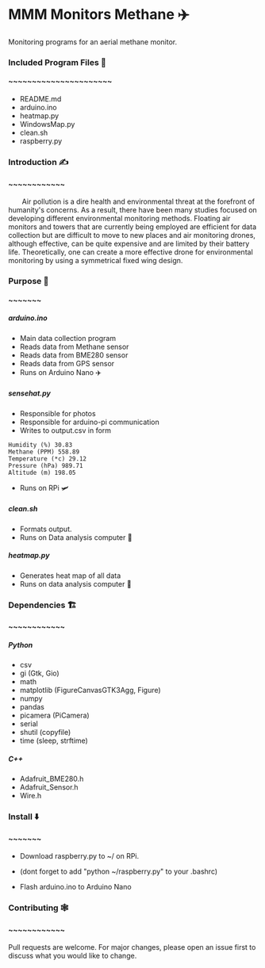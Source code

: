 # MMM Monitors Methane ✈️
Monitoring programs for an aerial methane monitor.  

### Included Program Files 🎪  
#### ~~~~~~~~~~~~~~~~~~~~~~  
* README.md  
* arduino.ino
* heatmap.py  
* WindowsMap.py    
* clean.sh  
* raspberry.py    

### Introduction ✍️
#### ~~~~~~~~~~~~

&nbsp;&nbsp;&nbsp;&nbsp;&nbsp;&nbsp; Air pollution is a dire health and
environmental threat at the forefront of humanity's concerns. As a result, there
 have been many studies focused on developing different environmental monitoring
  methods. Floating air monitors and towers that are currently being employed
  are efficient for data collection but are difficult to move to new places and
   air monitoring drones, although effective, can be quite expensive and are
   limited by their battery life. Theoretically, one can create a more effective
    drone for environmental monitoring by using a symmetrical fixed wing design.

### Purpose 🥅
#### ~~~~~~~
##### arduino.ino
* Main data collection program
* Reads data from Methane sensor
* Reads data from BME280 sensor
* Reads data from GPS sensor
* Runs on Arduino Nano ✈️
##### sensehat.py    
* Responsible for photos
* Responsible for arduino-pi communication
* Writes to output.csv in form   
```
Humidity (%) 30.83
Methane (PPM) 558.89
Temperature (*c) 29.12
Pressure (hPa) 989.71
Altitude (m) 198.05
```
* Runs on RPi 🛩️  
##### clean.sh    
* Formats output.
* Runs on Data analysis computer 🔌
##### heatmap.py   
* Generates heat map of all data    
* Runs on data analysis computer 🔌      
### Dependencies 🏗️
#### ~~~~~~~~~~~~
##### Python
* csv    
* gi (Gtk, Gio)    
* math    
* matplotlib (FigureCanvasGTK3Agg, Figure)    
* numpy    
* pandas     
* picamera (PiCamera)    
* serial    
* shutil (copyfile)    
* time (sleep, strftime)    

##### C++
* Adafruit_BME280.h    
* Adafruit_Sensor.h    
* Wire.h    

### Install ⬇️
#### ~~~~~~~
* Download raspberry.py to ~/ on RPi.     
- (dont forget to add "python ~/raspberry.py" to your .bashrc)    
* Flash arduino.ino to Arduino Nano    

### Contributing 🕸️
#### ~~~~~~~~~~~~
Pull requests are welcome. For major changes, please open an issue first to discuss what you would like to change.
